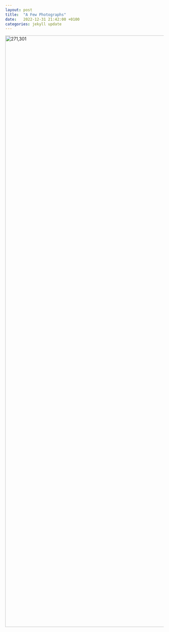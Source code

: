 ```yaml
---
layout: post
title:  "A Few Photographs"
date:   2022-12-31 21:42:00 +0100
categories: jekyll update
---
```


<img src="S3m3nD3m0n/assets/photographs/post-photographs-1/IMG_0653.jpg" width="1878"  alt="271,301" /><br />